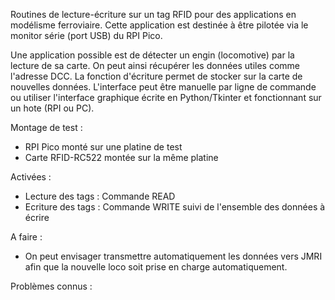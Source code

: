 Routines de lecture-écriture sur un tag RFID pour des applications en modélisme ferroviaire.
Cette application est destinée à être pilotée via le monitor série (port USB) du RPI Pico.

Une application possible est de détecter un engin (locomotive) par la lecture de sa carte. On peut ainsi récupérer les données utiles comme l'adresse DCC.
La fonction d'écriture permet de stocker sur la carte de nouvelles données.
L'interface peut être manuelle par ligne de commande ou utiliser l'interface graphique écrite en Python/Tkinter et fonctionnant sur un hote (RPI ou PC).

Montage de test :
   + RPI Pico monté sur une platine de test
   + Carte RFID-RC522 montée sur la même platine

Activées :
   + Lecture des tags : Commande READ
   + Ecriture des tags : Commande WRITE suivi de l'ensemble des données à écrire

A faire :
   + On peut envisager transmettre automatiquement les données vers JMRI afin que la nouvelle loco soit prise en charge automatiquement.

Problèmes connus :
